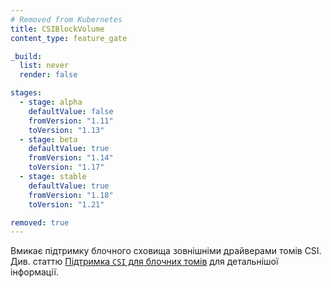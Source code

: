 ```yaml
---
# Removed from Kubernetes
title: CSIBlockVolume
content_type: feature_gate

_build:
  list: never
  render: false

stages:
  - stage: alpha 
    defaultValue: false
    fromVersion: "1.11"
    toVersion: "1.13"
  - stage: beta 
    defaultValue: true
    fromVersion: "1.14"
    toVersion: "1.17"    
  - stage: stable
    defaultValue: true
    fromVersion: "1.18"
    toVersion: "1.21"    

removed: true
---
```

Вмикає підтримку блочного сховища зовнішніми драйверами томів CSI. Див. статтю [Підтримка `CSI` для блочних томів](/docs/concepts/storage/volumes/#csi-raw-block-volume-support) для детальнішої інформації.
